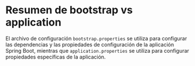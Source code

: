 # Resumen de bootstrap vs application

El archivo de configuración `bootstrap.properties` se utiliza para configurar las dependencias y las propiedades de configuración de la aplicación Spring Boot, mientras que `application.properties` se utiliza para configurar propiedades específicas de la aplicación.